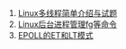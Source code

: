 1. [Linux多线程简单介绍与试题](http://www.cnblogs.com/skynet/archive/2010/10/30/1865267.html)
2. [Linux后台进程管理fg等命令](http://blog.csdn.net/fengyifei11228/article/details/5737371)
3. [EPOLL的ET和LT模式](http://blog.csdn.net/apengjiang/article/details/8850053)